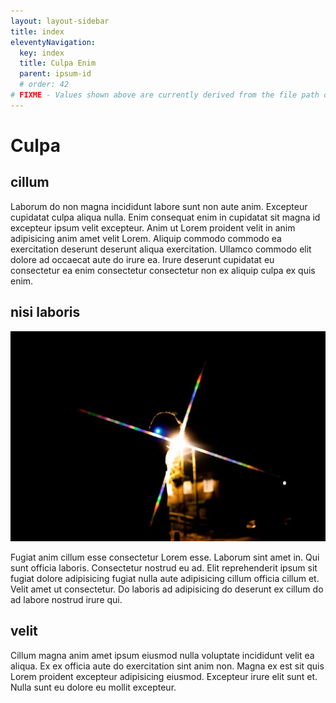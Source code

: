 ```yaml
---
layout: layout-sidebar
title: index
eleventyNavigation:
  key: index
  title: Culpa Enim
  parent: ipsum-id
  # order: 42
# FIXME - Values shown above are currently derived from the file path only, except order which is also commented out because it is optional. Correct as desired and delete comment(s).
---
```


# Culpa

## cillum

Laborum do non magna incididunt labore sunt non aute anim. Excepteur cupidatat culpa aliqua nulla. Enim consequat enim in cupidatat sit magna id excepteur ipsum velit excepteur. Anim ut Lorem proident velit in anim adipisicing anim amet velit Lorem. Aliquip commodo commodo ea exercitation deserunt deserunt aliqua exercitation. Ullamco commodo elit dolore ad occaecat aute do irure ea. Irure deserunt cupidatat eu consectetur ea enim consectetur consectetur non ex aliquip culpa ex quis enim.

## nisi laboris

<img class="bordered" src="/static/images/bulksplash-bencollins-xlYZUbmxuxQ.jpg" alt="bulksplash-bencollins-xlYZUbmxuxQ.jpg" />

Fugiat anim cillum esse consectetur Lorem esse. Laborum sint amet in. Qui sunt officia laboris. Consectetur nostrud eu ad. Elit reprehenderit ipsum sit fugiat dolore adipisicing fugiat nulla aute adipisicing cillum officia cillum et. Velit amet ut consectetur. Do laboris ad adipisicing do deserunt ex cillum do ad labore nostrud irure qui.

## velit

Cillum magna anim amet ipsum eiusmod nulla voluptate incididunt velit ea aliqua. Ex ex officia aute do exercitation sint anim non. Magna ex est sit quis Lorem proident excepteur adipisicing eiusmod. Excepteur irure elit sunt et. Nulla sunt eu dolore eu mollit excepteur.